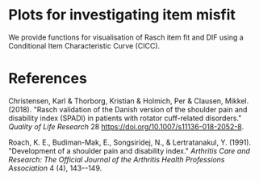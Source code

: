 # Plots for investigating item misfit

We provide functions for visualisation of Rasch item fit and DIF using a Conditional Item Characteristic Curve (CICC). 

# References


<div id="refs" class="references">

<div id="ref-spadi">

Christensen, Karl & Thorborg, Kristian & Holmich, Per & Clausen, Mikkel. (2018). "Rasch validation of the Danish version of the shoulder pain and disability index (SPADI) in patients with rotator cuff-related disorders." *Quality of Life Research* 28 <https://doi.org/10.1007/s11136-018-2052-8>.

</div>

<div id="ref-spadi91">

Roach, K. E., Budiman-Mak, E., Songsiridej, N., & Lertratanakul, Y. (1991). "Development of a shoulder pain and disability index." *Arthritis Care and Research: The Official Journal of the Arthritis Health Professions Association* 4 (4), 143--149.

</div>

</div>
